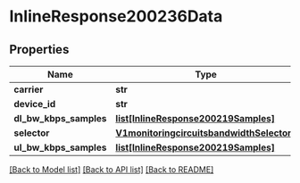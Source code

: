 # InlineResponse200236Data

## Properties
Name | Type | Description | Notes
------------ | ------------- | ------------- | -------------
**carrier** | **str** |  | [optional] 
**device_id** | **str** |  | [optional] 
**dl_bw_kbps_samples** | [**list[InlineResponse200219Samples]**](InlineResponse200219Samples.md) |  | [optional] 
**selector** | [**V1monitoringcircuitsbandwidthSelectors**](V1monitoringcircuitsbandwidthSelectors.md) |  | [optional] 
**ul_bw_kbps_samples** | [**list[InlineResponse200219Samples]**](InlineResponse200219Samples.md) |  | [optional] 

[[Back to Model list]](../README.md#documentation-for-models) [[Back to API list]](../README.md#documentation-for-api-endpoints) [[Back to README]](../README.md)

